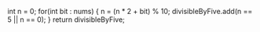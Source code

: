 int n = 0;
for(int bit : nums) {
n = (n * 2 + bit) % 10;
divisibleByFive.add(n == 5 || n == 0);
}
return divisibleByFive;